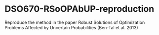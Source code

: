 # DSO670-RSoOPAbUP-reproduction
Reproduce the method in the paper Robust Solutions of Optimization Problems Affected by Uncertain Probabilities (Ben-Tal et al. 2013)
